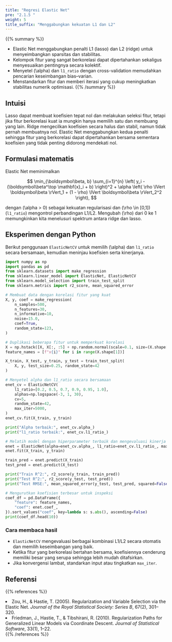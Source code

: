 ```yaml
---
title: "Regresi Elastic Net"
pre: "2.1.5 "
weight: 5
title_suffix: "Menggabungkan kekuatan L1 dan L2"
---
```


{{% summary %}}
- Elastic Net menggabungkan penalti L1 (lasso) dan L2 (ridge) untuk menyeimbangkan sparsitas dan stabilitas.
- Kelompok fitur yang sangat berkorelasi dapat dipertahankan sekaligus menyesuaikan pentingnya secara kolektif.
- Menyetel \(\alpha\) dan `l1_ratio` dengan cross-validation memudahkan pencarian keseimbangan bias–varian.
- Menstandarkan fitur dan memberi iterasi yang cukup meningkatkan stabilitas numerik optimisasi.
{{% /summary %}}

## Intuisi
Lasso dapat membuat koefisien tepat nol dan melakukan seleksi fitur, tetapi jika fitur berkorelasi kuat ia mungkin hanya memilih satu dan membuang yang lain. Ridge mengecilkan koefisien secara halus dan stabil, namun tidak pernah membuatnya nol. Elastic Net menggabungkan kedua penalti sehingga fitur yang berkorelasi dapat dipertahankan bersama sementara koefisien yang tidak penting didorong mendekati nol.

## Formulasi matematis
Elastic Net meminimalkan

$$
\min_{\boldsymbol\beta, b} \sum_{i=1}^{n} \left( y_i - (\boldsymbol\beta^\top \mathbf{x}_i + b) \right)^2 + \alpha \left( \rho \lVert \boldsymbol\beta \rVert_1 + (1 - \rho) \lVert \boldsymbol\beta \rVert_2^2 \right),
$$

dengan \(\alpha > 0\) sebagai kekuatan regularisasi dan \(\rho \in [0,1]\) (`l1_ratio`) mengontrol perbandingan L1/L2. Mengubah \(\rho\) dari 0 ke 1 memungkinkan kita menelusuri spektrum antara ridge dan lasso.

## Eksperimen dengan Python
Berikut penggunaan `ElasticNetCV` untuk memilih \(\alpha\) dan `l1_ratio` secara bersamaan, kemudian meninjau koefisien serta kinerjanya.

```python
import numpy as np
import pandas as pd
from sklearn.datasets import make_regression
from sklearn.linear_model import ElasticNet, ElasticNetCV
from sklearn.model_selection import train_test_split
from sklearn.metrics import r2_score, mean_squared_error

# Membuat data dengan korelasi fitur yang kuat
X, y, coef = make_regression(
    n_samples=500,
    n_features=30,
    n_informative=10,
    noise=15.0,
    coef=True,
    random_state=123,
)

# Duplikasi beberapa fitur untuk memperkuat korelasi
X = np.hstack([X, X[:, :5] + np.random.normal(scale=0.1, size=(X.shape[0], 5))])
feature_names = [f"x{i}" for i in range(X.shape[1])]

X_train, X_test, y_train, y_test = train_test_split(
    X, y, test_size=0.25, random_state=42
)

# Menyetel alpha dan l1_ratio secara bersamaan
enet_cv = ElasticNetCV(
    l1_ratio=[0.2, 0.5, 0.7, 0.9, 0.95, 1.0],
    alphas=np.logspace(-3, 1, 30),
    cv=5,
    random_state=42,
    max_iter=5000,
)
enet_cv.fit(X_train, y_train)

print("Alpha terbaik:", enet_cv.alpha_)
print("l1_ratio terbaik:", enet_cv.l1_ratio_)

# Melatih model dengan hiperparameter terbaik dan mengevaluasi kinerja
enet = ElasticNet(alpha=enet_cv.alpha_, l1_ratio=enet_cv.l1_ratio_, max_iter=5000)
enet.fit(X_train, y_train)

train_pred = enet.predict(X_train)
test_pred = enet.predict(X_test)

print("Train R^2:", r2_score(y_train, train_pred))
print("Test R^2:", r2_score(y_test, test_pred))
print("Test RMSE:", mean_squared_error(y_test, test_pred, squared=False))

# Mengurutkan koefisien terbesar untuk inspeksi
coef_df = pd.DataFrame({
    "feature": feature_names,
    "coef": enet.coef_,
}).sort_values("coef", key=lambda s: s.abs(), ascending=False)
print(coef_df.head(10))
```

### Cara membaca hasil
- `ElasticNetCV` mengevaluasi berbagai kombinasi L1/L2 secara otomatis dan memilih keseimbangan yang baik.
- Ketika fitur yang berkorelasi bertahan bersama, koefisiennya cenderung memiliki besar yang serupa sehingga lebih mudah ditafsirkan.
- Jika konvergensi lambat, standarkan input atau tingkatkan `max_iter`.

## Referensi
{{% references %}}
<li>Zou, H., &amp; Hastie, T. (2005). Regularization and Variable Selection via the Elastic Net. <i>Journal of the Royal Statistical Society: Series B</i>, 67(2), 301–320.</li>
<li>Friedman, J., Hastie, T., &amp; Tibshirani, R. (2010). Regularization Paths for Generalized Linear Models via Coordinate Descent. <i>Journal of Statistical Software</i>, 33(1), 1–22.</li>
{{% /references %}}
